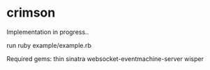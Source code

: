 # crimson

Implementation in progress..

run ruby example/example.rb

Required gems:
thin sinatra websocket-eventmachine-server wisper